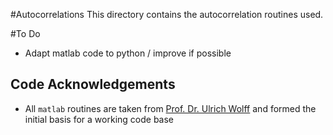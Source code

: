 #Autocorrelations
This directory contains the autocorrelation routines used.

#To Do
 - Adapt matlab code to python / improve if possible
 
## Code Acknowledgements
  - All `matlab` routines are taken from [Prof. Dr. Ulrich Wolff](https://www.physik.hu-berlin.de/de/com/ALPHAsoft) and formed the initial basis for a working code base